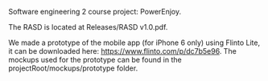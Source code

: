 Software engineering 2 course project: PowerEnjoy.

The RASD is located at Releases/RASD v1.0.pdf.

We made a prototype of the mobile app (for iPhone 6 only) using Flinto Lite, it can be downloaded here: https://www.flinto.com/p/dc7b5e96.
The mockups used for the prototype can be found in the projectRoot/mockups/prototype folder.
